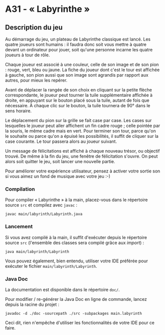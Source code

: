 # A31 - « Labyrinthe »

## Description du jeu

Au démarrage du jeu, un plateau de Labyrinthe classique est lancé. Les quatre joueurs sont humains : il faudra donc soit vous mettre à quatre devant un ordinateur pour jouer, soit qu'une personne incarne les quatre joueurs à tour de rôle.

Chaque joueur est associé à une couleur, celle de son image et de son pion : rouge, vert, bleu ou jaune. La fiche du joueur dont c'est le tour est affichée à gauche, son pion aussi que son image sont agrandis par rapport aux autres, pour mieux les repérer.

Avant de déplacer la rangée de son choix en cliquant sur la petite flèche correspondante, le joueur peut tourner la tuile supplémentaire affichée à droite, en appuyant sur le bouton placé sous la tuile, autant de fois que nécessaire. À chaque clic sur le bouton, la tuile tournera de 90° dans le sens horaire.

Le déplacement du pion sur la grille se fait case par case. Les cases sur lesquelles le joueur peut aller affichent un fin cadre rouge ; celle pointée par la souris, le même cadre mais en vert. Pour terminer son tour, parce qu'on le souhaite ou parce qu'on a épuisé les possibilités, il suffit de cliquer sur la case courante. Le tour passera alors au joueur suivant.

Un message de félicitations est affiché à chaque nouveau trésor, ou objectif trouvé. De même à la fin du jeu, une fenêtre de félicitation s'ouvre. On peut alors soit quitter le jeu, soit lancer une nouvelle partie.

Pour améliorer votre expérience utilisateur, pensez à activer votre sortie son si vous aimez un fond de musique avec votre jeu :-)

###  Compilation

Pour compiler « Labyrinthe » à la main, placez-vous dans le répertoire source `src` et compilez avec `javac` :

```
javac main/labyrinth/Labyrinth.java
```

### Lancement

Si vous avez compilé à la main, il suffit d'exécuter depuis le répertoire source `src` (l'ensemble des classes sera compilé grâce aux _import_) :

```aiignore
java main/labyrinth/Labyrinth
```

Vous pouvez également, bien entendu, utiliser votre IDE préférée pour exécuter le fichier `main/labyrinth/Labyrinth`.

### Java Doc

La documentation est disponible dans le répertoire `doc/`.

Pour modifier / re-générer la Java Doc en ligne de commande, lancez depuis la racine du projet :

```aiignore
javadoc -d ./doc -sourcepath ./src -subpackages main.labyrinth
```

Ceci dit, rien n'empêche d'utiliser les fonctionnalités de votre IDE pour ce faire.

